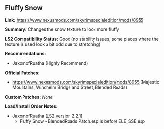 ## Fluffy Snow

**Link:** https://www.nexusmods.com/skyrimspecialedition/mods/8955

**Summary:** Changes the snow texture to look more fluffy

**LS2 Compatibility Status:** Good (no stability issues, some places where the texture is used look a bit odd due to stretching)

**Recommendations:** 
* JaxomofRuatha (Highly Recommend)

**Official Patches:**
* https://www.nexusmods.com/skyrimspecialedition/mods/8955 (Majestic Mountains, Windhelm Bridge and Street, Blended Roads)

**Custom Patches:**
_None_

**Load/Install Order Notes:**
* JaxomofRuatha (LS2 version 2.2.1)
  * Fluffy Snow - BlendedRoads Patch.esp is before ELE_SSE.esp
